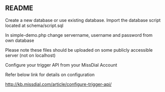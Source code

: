 
## README

Create a new database or use existing database.
Import the database script located at schema/script.sql

In simple-demo.php change servername, username and password from own database

Please note these files should be uploaded on some publicly accessible server (not on localhost)

Configure your trigger API from your MissDial Account

Refer below link for details on configuration

http://kb.missdial.com/article/configure-trigger-api/
